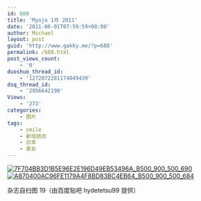 ```yaml
---
id: 688
title: 'Myojo 1月 2011'
date: '2011-06-01T07:59:59+08:00'
author: Michael
layout: post
guid: 'http://www.gakky.me/?p=688'
permalink: /688.html
post_views_count:
    - '0'
duoshuo_thread_id:
    - '1272072281174049439'
dsq_thread_id:
    - '2956642190'
Views:
    - '273'
categories:
    - 图片
tags:
    - smile
    - 新垣结衣
    - 日本
    - 美女
---
```


[![7F704BB3D1B5E96E2E196D49EB53496A_B500_900_500_690](http://www.yui-aragaki.org/wp-content/uploads/img/7F704BB3D1B5E96E2E196D49EB53496A_B500_900_500_690.jpeg)](http://www.yui-aragaki.org/wp-content/uploads/img/7F704BB3D1B5E96E2E196D49EB53496A_B1280_1280_741_1024.jpeg) [![A870400AC96FE1179A4F8BD83BC4EB64_B500_900_500_684](http://www.yui-aragaki.org/wp-content/uploads/img/A870400AC96FE1179A4F8BD83BC4EB64_B500_900_500_684.jpeg)](http://www.yui-aragaki.org/wp-content/uploads/img/A870400AC96FE1179A4F8BD83BC4EB64_B1280_1280_747_1023.jpeg)

杂志自扫图 19（由百度贴吧 hydetetsu99 提供）
